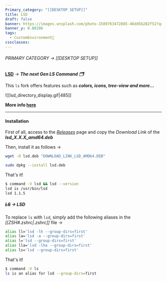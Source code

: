 ```yaml
---
Primary_category: "[[DESKTOP SETUP]]"
title: LSD
draft: false
banner: https://images.unsplash.com/photo-1589763472885-46dd5b282f52?q=80&w=1748&auto=format&fit=crop&ixlib=rb-4.0.3&ixid=M3wxMjA3fDB8MHxwaG90by1wYWdlfHx8fGVufDB8fHx8fA%3D%3D
banner_y: 0.88286
tags:
  - CustomEnvironment🦜
cssclasses: 
---
```


###### PRIMARY CATEGORY → [[DESKTOP SETUP]]

**[LSD](https://github.com/lsd-rs/lsd)** → ***The next Gen LS Command 🗂️***

This `ls` fork offers features such as ***colors, icons, tree-view and more...***

![[lsd_directory_display.gif|485]]

**More info [here](https://github.com/lsd-rs/lsd)**

---

#### Installation

First of all, access to the _[Releases](https://github.com/lsd-rs/lsd/releases)_ page and copy the _Download Link_ of the _**lsd_X.X.X_amd64.deb**_

Then, install it as follows →

```bash
wget -O lsd.deb "DOWNLOAD_LINK_LSD_AMD64.DEB"
```

```bash
sudo dpkg --install lsd.deb
```

That's it!

```bash
$ command -V lsd && lsd --version
lsd is /usr/bin/lsd
lsd 1.1.5
```

##### *~~LS~~ → LSD*

To replace `ls` with `lsd`, simply add the following aliases in the _[[ZSH#*.zshrc*|.zshrc]]_ file →

```bash title="~/.zshrc"
alias ll='lsd -lh --group-dirs=first'
alias la='lsd -a --group-dirs=first'
alias l='lsd --group-dirs=first'
alias lla='lsd -lha --group-dirs=first'
alias ls='lsd --group-dirs=first'
```

That's it!

```bash
$ command -V ls
ls is an alias for lsd --group-dirs=first
```